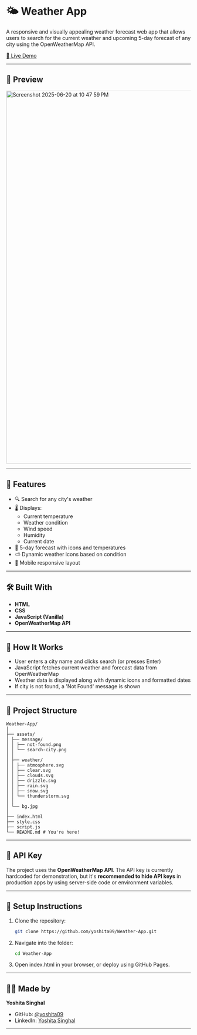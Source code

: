 # 🌤️ Weather App

A responsive and visually appealing weather forecast web app that allows users to search for the current weather and upcoming 5-day forecast of any city using the OpenWeatherMap API.

[🔗 Live Demo](https://yoshita09.github.io/Weather-App/)

---

## 📸 Preview

<img width="1013" alt="Screenshot 2025-06-20 at 10 47 59 PM" src="https://github.com/user-attachments/assets/c1c62be1-1574-45bf-8119-283414c90ee1" />

---

## 🚀 Features

- 🔍 Search for any city's weather
- 🌡️ Displays:
  - Current temperature
  - Weather condition
  - Wind speed
  - Humidity
  - Current date
- 📅 5-day forecast with icons and temperatures
- ⛅ Dynamic weather icons based on condition
- 📱 Mobile responsive layout

---

## 🛠️ Built With

- **HTML**
- **CSS**
- **JavaScript (Vanilla)**
- **OpenWeatherMap API**

---

## 🧠 How It Works

- User enters a city name and clicks search (or presses Enter)
- JavaScript fetches current weather and forecast data from OpenWeatherMap
- Weather data is displayed along with dynamic icons and formatted dates
- If city is not found, a 'Not Found' message is shown

---

## 📂 Project Structure
```
Weather-App/
│
├── assets/
│ ├── message/
│ │ ├── not-found.png
│ │ └── search-city.png
│ │
│ ├── weather/
│ │ ├── atmosphere.svg
│ │ ├── clear.svg
│ │ ├── clouds.svg
│ │ ├── drizzle.svg
│ │ ├── rain.svg
│ │ ├── snow.svg
│ │ └── thunderstorm.svg
│ │
│ └── bg.jpg
│
├── index.html
├── style.css
├── script.js
└── README.md # You're here!
```


---

## 🔑 API Key

The project uses the **OpenWeatherMap API**. The API key is currently hardcoded for demonstration, but it's **recommended to hide API keys** in production apps by using server-side code or environment variables.

---

## 🔧 Setup Instructions

1. Clone the repository:
   ```bash
   git clone https://github.com/yoshita09/Weather-App.git
   ```
   
2. Navigate into the folder:
   ```bash
   cd Weather-App
   ```
   
3. Open index.html in your browser, or deploy using GitHub Pages.

---

## 👩‍💻 Made by

**Yoshita Singhal**

- GitHub: [@yoshita09](https://github.com/yoshita09)
- LinkedIn: [Yoshita Singhal](https://linkedin.com/in/yoshita09)

---






